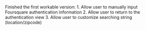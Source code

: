Finished the first workable version:
    1. Allow user to manually input Foursquare authentication information
    2. Allow user to return to the authentication view
    3. Allow user to customize searching string (location/zipcode)